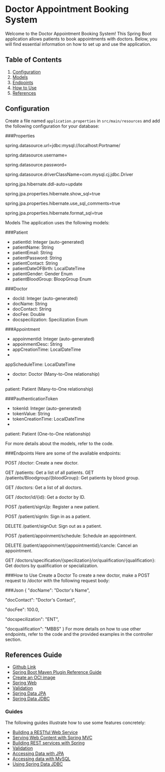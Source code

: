 # Doctor Appointment Booking SystemWelcome to the Doctor Appointment Booking System! This Spring Boot application allows patients to book appointments with doctors. Below, you will find essential information on how to set up and use the application.## Table of Contents1. [Configuration](#configuration)2. [Models](#models)3. [Endpoints](#endpoints)4. [How to Use](#how-to-use)5. [References](#references)## ConfigurationCreate a file named `application.properties` in `src/main/resources` and add the following configuration for your database:###Propertiesspring.datasource.url=jdbc:mysql://localhost:Portname/<database-name>spring.datasource.username=<userName>spring.datasource.password=<password>spring.datasource.driverClassName=com.mysql.cj.jdbc.Driverspring.jpa.hibernate.ddl-auto=updatespring.jpa.properties.hibernate.show_sql=truespring.jpa.properties.hibernate.use_sql_comments=truespring.jpa.properties.hibernate.format_sql=trueModelsThe application uses the following models:###Patient* patientId: Integer (auto-generated)* patientName: String* patientEmail: String* patientPassword: String* patientContact: String* patientDateOFBirth: LocalDateTime* patientGender: Gender Enum* patientBloodGroup: BloopGroup Enum###Doctor* docId: Integer (auto-generated)* docName: String* docContact: String* docFee: Double* docspecilization: Specilization Enum###Appointment* appoinmentId: Integer (auto-generated)* appoinmentDesc: String* appCreationTime: LocalDateTime*  appScheduleTime: LocalDateTime* doctor: Doctor (Many-to-One relationship)* patient: Patient (Many-to-One relationship)###PauthenticationToken*  tokenId: Integer (auto-generated)* tokenValue: String* tokenCreationTime: LocalDateTime* patient: Patient (One-to-One relationship)For more details about the models, refer to the code.###EndpointsHere are some of the available endpoints:POST /doctor: Create a new doctor.GET /patients: Get a list of all patients.GET /patients/Bloodgroup/{bloodGroup}: Get patients by blood group.GET /doctors: Get a list of all doctors.GET /doctor/id/{id}: Get a doctor by ID.POST /patient/signUp: Register a new patient.POST /patient/signIn: Sign in as a patient.DELETE /patient/signOut: Sign out as a patient.POST /patient/appoinment/schedule: Schedule an appointment.DELETE /patient/appoinment/{appointmentid}/cancle: Cancel an appointment.GET /doctors/specification/{specilization}/or/qualification/{qualification}: Get doctors by qualification or specialization.###How to UseCreate a DoctorTo create a new doctor, make a POST request to /doctor with the following request body:###Json{  "docName": "Doctor's Name",  "docContact": "Doctor's Contact",  "docFee": 100.0,  "docspecilization": "ENT",  "docqualification": "MBBS"}For more details on how to use other endpoints, refer to the code and the provided examples in the controller section.## References Guide* [Github Link](https://github.com/samarthbirajdar96/Doctor_Book_App.git)* [Spring Boot Maven Plugin Reference Guide](https://docs.spring.io/spring-boot/docs/3.1.4/maven-plugin/reference/html/)* [Create an OCI image](https://docs.spring.io/spring-boot/docs/3.1.4/maven-plugin/reference/html/#build-image)* [Spring Web](https://docs.spring.io/spring-boot/docs/3.1.4/reference/htmlsingle/index.html#web)* [Validation](https://docs.spring.io/spring-boot/docs/3.1.4/reference/htmlsingle/index.html#io.validation)* [Spring Data JPA](https://docs.spring.io/spring-boot/docs/3.1.4/reference/htmlsingle/index.html#data.sql.jpa-and-spring-data)* [Spring Data JDBC](https://docs.spring.io/spring-boot/docs/3.1.4/reference/htmlsingle/index.html#data.sql.jdbc)### GuidesThe following guides illustrate how to use some features concretely:* [Building a RESTful Web Service](https://spring.io/guides/gs/rest-service/)* [Serving Web Content with Spring MVC](https://spring.io/guides/gs/serving-web-content/)* [Building REST services with Spring](https://spring.io/guides/tutorials/rest/)* [Validation](https://spring.io/guides/gs/validating-form-input/)* [Accessing Data with JPA](https://spring.io/guides/gs/accessing-data-jpa/)* [Accessing data with MySQL](https://spring.io/guides/gs/accessing-data-mysql/)* [Using Spring Data JDBC](https://github.com/spring-projects/spring-data-examples/tree/master/jdbc/basics)